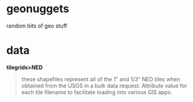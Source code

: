# geonuggets

random bits of geo stuff

# data

**tilegrids>NED**

>these shapefiles represent all of the 1" and 1/3" NED tiles when obtained from the USGS in a bulk data request. Attribute value for each tile filename to facilitate loading into various GIS apps.

